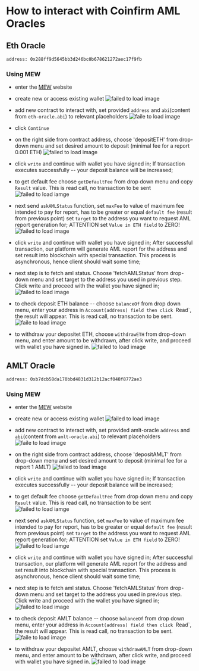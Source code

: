 # How to interact with Coinfirm AML Oracles

## Eth Oracle 

    address: 0x288ff9d5645bb3d246bc0b678621272aec17f9fb

### Using MEW

* enter the [MEW](https://www.myetherwallet.com) website
* create new or access existing wallet ![failed to load image](images/create-or-access-wallet.png)
* add new contract to interact with, set provided `address` and `abi`(content from `eth-oracle.abi`) to relevant placeholders ![faile to load image](images/init-contract.png)
* click `Continue`
* on the right side from contract address, choose 'depositETH' from drop-down menu and set desired amount to deposit (minimal fee for a report 0.001 ETH) ![failed to load image](images/depost-eth.png)
* click `write` and continue with wallet you have signed in; If transaction executes successfully -- your deposit balance will be increased;
* to get default fee choose `getDefaultFee` from drop down menu and copy `Result` value. This is read call, no transaction to be sent ![failed to load iamge](images/default-fee.png)
* next send `askAMLStatus` function, set `maxFee` to value of maximum fee intended to pay for report, has to be greater or equal `default fee` (result from previous point)
 set `target` to the address you want to request AML report generation for; ATTENTION set `Value in ETH field` to ZERO! 
 ![failed to load image](images/ask-aml.png) 
* click `write` and continue with wallet you have signed in; After successful transaction, our platform will generate AML report for the address and set result into blockchain with special transaction. This process is asynchronous, hence client should wait some time;
* next step is to fetch aml status. Choose 'fetchAMLStatus' from drop-down menu and set target to the address you used in previous step. Click write and proceed with the wallet you have signed in;
![failed to load image](images/fetch-aml.png)

* to check deposit ETH balance -- choose `balanceOf` from drop down menu, enter your address in `Account(address) field then click `Read`, the result will appear. This is read call, no transaction to be sent. ![faile to load image](images/balance-of.png)

* to withdraw your depositet ETH, choose `withdrawETH` from drop-down menu, and enter amount to be withdrawn, after click write, and proceed with wallet you have signed in. ![failed to load image](images/withdraw-eth.png)


## AMLT Oracle

    address: 0xb7dcb58da170bbd4831d312b12acf048f8772ae3

### Using MEW

* enter the [MEW](https://www.myetherwallet.com) website
* create new or access existing wallet ![failed to load image](images/create-or-access-wallet.png)
* add new contract to interact with, set provided amlt-oracle `address` and `abi`(content from `amlt-oracle.abi`) to relevant placeholders ![faile to load image](images/init-contract.png)
* on the right side from contract address, choose 'depositAMLT' from drop-down menu and set desired amount to deposit (minimal fee for a report 1 AMLT) ![failed to load image](images/deposit-amlt.png)
* click `write` and continue with wallet you have signed in; If transaction executes successfully -- your deposit balance will be increased;
* to get default fee choose `getDefaultFee` from drop down menu and copy `Result` value. This is read call, no transaction to be sent ![failed to load iamge](images/default-fee-amlt.png)
* next send `askAMLStatus` function, set `maxFee` to value of maximum fee intended to pay for report, has to be greater or equal `default fee` (result from previous point)
 set `target` to the address you want to request AML report generation for; ATTENTION set `Value in ETH field` to ZERO! ![failed to load iamge](images/ask-aml-amlt.png)
* click `write` and continue with wallet you have signed in; After successful transaction, our platform will generate AML report for the address and set result into blockchain with special transaction. This process is asynchronous, hence client should wait some time;
* next step is to fetch aml status. Choose 'fetchAMLStatus' from drop-down menu and set target to the address you used in previous step. Click write and proceed with the wallet you have signed in;
![failed to load image](images/fetch-aml-amlt.png)
* to check deposit AMLT balance -- choose `balanceOf` from drop down menu, enter your address in `Account(address) field then click `Read`, the result will appear. This is read call, no transaction to be sent. ![faile to load image](images/balance-of-amlt.png)

* to withdraw your depositet AMLT, choose `withdrawAMLT` from drop-down menu, and enter amount to be withdrawn, after click write, and proceed with wallet you have signed in. ![failed to load image](images/withdraw-amlt.png)






 
